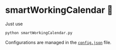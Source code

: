 # smartWorkingCalendar 📅

Just use
```bash
python smartWorkingCalendar.py
```

Configurations are managed in the [`config.json`](config.json)
file.
